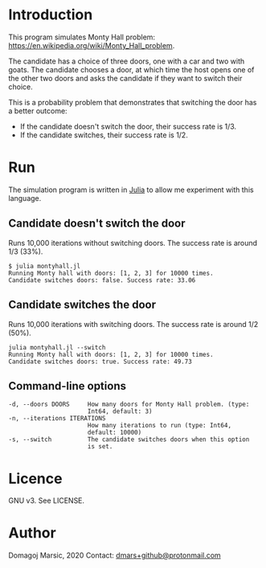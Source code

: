 # Introduction

This program simulates Monty Hall problem: https://en.wikipedia.org/wiki/Monty_Hall_problem.

The candidate has a choice of three doors, one with a car and two with goats. The candidate chooses a door, at which time the host opens one of the other two doors and asks the candidate if they want to switch their choice.

This is a probability problem that demonstrates that switching the door has a better outcome:

* If the candidate doesn't switch the door, their success rate is 1/3.
* If the candidate switches, their success rate is 1/2.

# Run

The simulation program is written in [Julia](https://julialang.org/) to allow me experiment with this language.

## Candidate doesn't switch the door

Runs 10,000 iterations without switching doors. The success rate is around 1/3 (33%).

```
$ julia montyhall.jl
Running Monty hall with doors: [1, 2, 3] for 10000 times.
Candidate switches doors: false. Success rate: 33.06
```

## Candidate switches the door

Runs 10,000 iterations with switching doors. The success rate is around 1/2 (50%).

```
julia montyhall.jl --switch
Running Monty hall with doors: [1, 2, 3] for 10000 times.
Candidate switches doors: true. Success rate: 49.73
```

## Command-line options

```
-d, --doors DOORS     How many doors for Monty Hall problem. (type:
                      Int64, default: 3)
-n, --iterations ITERATIONS
                      How many iterations to run (type: Int64,
                      default: 10000)
-s, --switch          The candidate switches doors when this option
                      is set.
```

# Licence

GNU v3. See LICENSE.

# Author

Domagoj Marsic, 2020
Contact: dmars+github@protonmail.com
